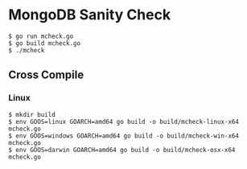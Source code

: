 # MongoDB Sanity Check

```
$ go run mcheck.go
$ go build mcheck.go
$ ./mcheck
```

## Cross Compile
### Linux
```
$ mkdir build
$ env GOOS=linux GOARCH=amd64 go build -o build/mcheck-linux-x64 mcheck.go
$ env GOOS=windows GOARCH=amd64 go build -o build/mcheck-win-x64 mcheck.go
$ env GOOS=darwin GOARCH=amd64 go build -o build/mcheck-osx-x64 mcheck.go
```
